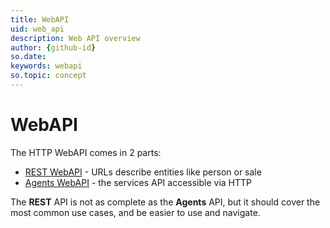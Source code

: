 ```yaml
---
title: WebAPI
uid: web_api
description: Web API overview
author: {github-id}
so.date: 
keywords: webapi
so.topic: concept
---
```


# WebAPI

The HTTP WebAPI comes in 2 parts:

* [REST WebAPI][1] - URLs describe entities like person or sale
* [Agents WebAPI][2] - the services API accessible via HTTP

The **REST** API is not as complete as the **Agents** API, but it should cover the most common use cases, and be easier to use and navigate.

<!-- Referenced links -->
[1]: rest/index.md
[2]: agents/index.md
